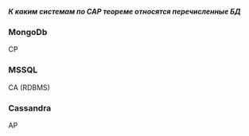 **_К каким системам по CAP теореме относятся перечисленные БД_**

### MongoDb
CP

### MSSQL
CA (RDBMS)

### Cassandra
AP